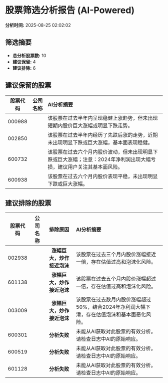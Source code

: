 # 股票筛选分析报告 (AI-Powered)

**分析时间:** 2025-08-25 02:02:02

## 筛选摘要

- **总分析股票数:** 10
- **建议保留:** 4
- **建议排除:** 6

## 建议保留的股票

| 股票代码 | 公司名称 | AI分析摘要 |
|:---:|:---:|:---|
| 000988 |  | 该股票在过去半年内呈现稳健上涨趋势，但未出现短期内股价巨大涨幅或明显下跌走势。 |
| 002850 |  | 该股票在过去半年内经历了先跌后涨的走势，近期未出现明显下跌或巨大涨幅，基本面表现稳健。 |
| 600732 |  | 该股票在过去六个月内股价波动，但未出现明显下跌或巨大涨幅；注意：2024年净利润出现大幅亏损，建议用户关注其基本面风险。 |
| 600938 |  | 该股票在过去六个月内股价表现平稳，未出现明显下跌或巨大涨幅。 |

## 建议排除的股票

| 股票代码 | 公司名称 | 排除原因 | AI分析摘要 |
|:---:|:---:|:---:|:---|
| 002938 |  | **涨幅巨大，炒作接近泡沫** | 该股票在过去三个月内股价涨幅接近一倍，存在估值过高和泡沫化风险。 |
| 601138 |  | **涨幅巨大，炒作接近泡沫** | 该股票在过去五个月内股价涨幅超过一倍，存在估值过高和泡沫化风险。 |
| 003009 |  | **涨幅巨大，炒作接近泡沫** | 该股票在过去数月内股价涨幅超过50%，结合2024年净利润大幅下滑，存在估值泡沫和基本面恶化风险。 |
| 600301 |  | **分析失败** | 未能从AI获取对此股票的有效分析。请检查日志中AI的原始响应。 |
| 600519 |  | **分析失败** | 未能从AI获取对此股票的有效分析。请检查日志中AI的原始响应。 |
| 601128 |  | **分析失败** | 未能从AI获取对此股票的有效分析。请检查日志中AI的原始响应。 |
